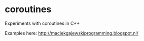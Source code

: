 coroutines
==========

Experiments with coroutines in C++

Examples here: http://maciekgajewskiprogramming.blogspot.nl/
